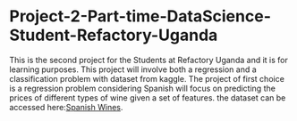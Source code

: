 # Project-2-Part-time-DataScience-Student-Refactory-Uganda
This is the second project for the Students at Refactory Uganda and it is for learning purposes. This project will involve both a regression and a classification problem with dataset from kaggle. 
The project of first choice is a regression problem considering Spanish will focus on predicting the prices of different types of wine given a set of features. the dataset can be accessed here:[Spanish Wines]( https://colab.research.google.com/corgiredirector?site=https%3A%2F%2Fwww.kaggle.com%2Fdatasets%2Ffedesoriano%2Fspanish-wine-quality-dataset).
